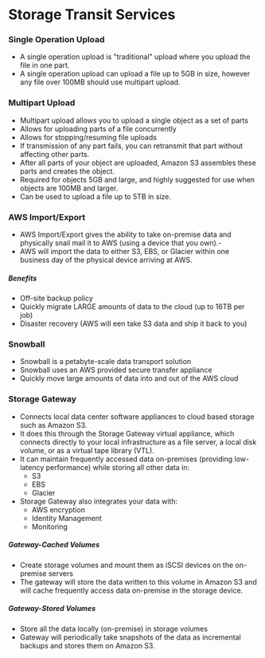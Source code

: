 # Storage Transit Services

### Single Operation Upload

- A single operation upload is "traditional" upload where you upload the file in one part.
- A single operation upload can upload a file up to 5GB in size, however any file over 100MB should use multipart upload.

### Multipart Upload

- Multipart upload allows you to upload a single object as a set of parts
- Allows for uploading parts of a file concurrently
- Allows for stopping/resuming file uploads
- If transmission of any part fails, you can retransmit that part without
  affecting other parts.
- After all parts of your object are uploaded, Amazon S3 assembles these parts
  and creates the object.
- Required for objects 5GB and large, and highly suggested for use when objects
  are 100MB and larger.
- Can be used to upload a file up to 5TB in size.

### AWS Import/Export

- AWS Import/Export gives the ability to take on-premise data and physically
  snail mail it to AWS (using a device that you own).-
- AWS will import the data to either S3, EBS, or Glacier within one business day
  of the physical device arriving at AWS.

##### Benefits

- Off-site backup policy
- Quickly migrate LARGE amounts of data to the cloud (up to 16TB per job)
- Disaster recovery (AWS will een take S3 data and ship it back to you)

### Snowball

- Snowball is a petabyte-scale data transport solution
- Snowball uses an AWS provided secure transfer appliance
- Quickly move large amounts of data into and out of the AWS cloud

### Storage Gateway

- Connects local data center software appliances to cloud based storage such as Amazon S3.
- It does this through the Storage Gateway virtual appliance, which connects
  directly to your local infrastructure as a file server, a local disk volume,
  or as a virtual tape library (VTL).
- It can maintain frequently accessed data on-premises (providing low-latency
  performance) while storing all other data in:
  - S3
  - EBS
  - Glacier
- Storage Gateway also integrates your data with:
  - AWS encryption
  - Identity Management
  - Monitoring

##### Gateway-Cached Volumes

- Create storage volumes and mount them as iSCSI devices on the on-premise servers
- The gateway will store the data written to this volume in Amazon S3 and will
  cache frequently access data on-premise in the storage device.

##### Gateway-Stored Volumes

- Store all the data locally (on-premise) in storage volumes
- Gateway will periodically take snapshots of the data as incremental backups
  and stores them on Amazon S3.
